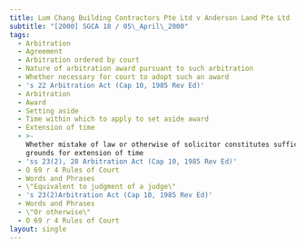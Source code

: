 ```yaml
---
title: Lum Chang Building Contractors Pte Ltd v Anderson Land Pte Ltd
subtitle: "[2000] SGCA 18 / 05\_April\_2000"
tags:
  - Arbitration
  - Agreement
  - Arbitration ordered by court
  - Nature of arbitration award pursuant to such arbitration
  - Whether necessary for court to adopt such an award
  - 's 22 Arbitration Act (Cap 10, 1985 Rev Ed)'
  - Arbitration
  - Award
  - Setting aside
  - Time within which to apply to set aside award
  - Extension of time
  - >-
    Whether mistake of law or otherwise of solicitor constitutes sufficient
    grounds for extension of time
  - 'ss 23(2), 28 Arbitration Act (Cap 10, 1985 Rev Ed)'
  - O 69 r 4 Rules of Court
  - Words and Phrases
  - \"Equivalent to judgment of a judge\"
  - 's 23(2)Arbitration Act (Cap 10, 1985 Rev Ed)'
  - Words and Phrases
  - \"Or otherwise\"
  - O 69 r 4 Rules of Court
layout: single
---
```


